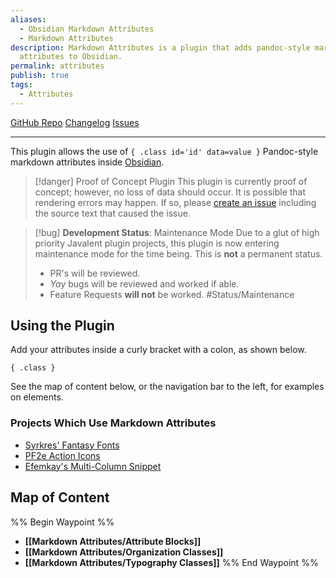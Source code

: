 ```yaml
---
aliases:
  - Obsidian Markdown Attributes
  - Markdown Attributes
description: Markdown Attributes is a plugin that adds pandoc-style markdown
  attributes to Obsidian.
permalink: attributes
publish: true
tags:
  - Attributes
---
```


[GitHub Repo](https://github.com/valentine195/obsidian-markdown-attributes "Repo") [Changelog](https://github.com/valentine195/obsidian-markdown-attributes/blob/9b9d20211e6cafd4aa90066e65de51e14c27ecda/CHANGELOG.md "Changelog") [Issues](https://github.com/valentine195/obsidian-markdown-attributes/issues?q=is%3Aissue+is%3Aopen+sort%3Aupdated-desc "Issues")

---

This plugin allows the use of `{ .class id='id' data=value }` Pandoc-style markdown attributes inside [Obsidian](https://obsidian.md).

> [!danger] Proof of Concept Plugin
> This plugin is currently proof of concept; however, no loss of data should occur. It is possible that rendering errors may happen. If so, please [create an issue](https://github.com/valentine195/obsidian-markdown-attributes/issues? "Github") including the source text that caused the issue.

> [!bug] **Development Status**: Maintenance Mode
> Due to a glut of high priority Javalent plugin projects, this plugin is now entering maintenance mode for the time being. This is **not** a permanent status.
> - PR's will be reviewed.
> - *Yay* bugs will be reviewed and worked if able.
> - Feature Requests **will not** be worked.
> #Status/Maintenance 


## Using the Plugin

Add your attributes inside a curly bracket with a colon, as shown below. 

`{ .class }`

See the map of content below, or the navigation bar to the left, for examples on elements. 

### Projects Which Use Markdown Attributes

- [Syrkres' Fantasy Fonts](https://github.com/Syrkres/oRPG-Snippets/tree/main/fonts "Github")
- [PF2e Action Icons](https://github.com/ObsidianTTRPGProject/ObsidianTTRPGShare/blob/main/TTRPGShare-Pathfinder-2E-Vault/action-icons/PF2e-Action-Icons-Instructions.md "Github")
- [Efemkay's Multi-Column Snippet](https://github.com/efemkay/obsidian-modular-css-layout#multi-column "Github")

## Map of Content

%% Begin Waypoint %%
- **[[Markdown Attributes/Attribute Blocks]]**
- **[[Markdown Attributes/Organization Classes]]**
- **[[Markdown Attributes/Typography Classes]]**
%% End Waypoint %%


